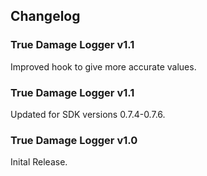 ## Changelog

### True Damage Logger v1.1
Improved hook to give more accurate values.

### True Damage Logger v1.1
Updated for SDK versions 0.7.4-0.7.6.

### True Damage Logger v1.0
Inital Release.
